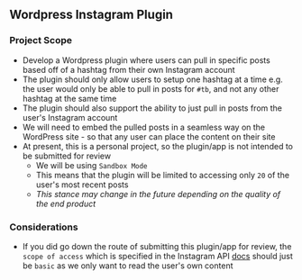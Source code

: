 ## Wordpress Instagram Plugin

### Project Scope
- Develop a Wordpress plugin where users can pull in specific posts based off of a hashtag from their own Instagram account
- The plugin should only allow users to setup one hashtag at a time e.g. the user would only be able to pull in posts for `#tb`, and not any other hashtag at the same time
- The plugin should also support the ability to just pull in posts from the user's Instagram account
- We will need to embed the pulled posts in a seamless way on the WordPress site - so that any user can place the content on their site
- At present, this is a personal project, so the plugin/app is not intended to be submitted for review
    - We will be using `Sandbox Mode`
    - This means that the plugin will be limited to accessing only `20` of the user's most recent posts
    - *This stance may change in the future depending on the quality of the end product*

### Considerations
- If you did go down the route of submitting this plugin/app for review, the `scope of access` which is specified in the Instagram API [docs](https://www.instagram.com/developer/authorization/) should just be `basic` as we only want to read the user's own content

